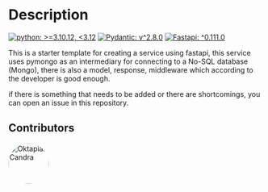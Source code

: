 # Description

[![python: >=3.10.12, <3.12](https://img.shields.io/badge/python-^3.10.12-333A73.svg?logo=python&style=for-the-badge&logoColor=ffffff)](https://www.python.org/downloads/release/python-3100/)
[![Pydantic: v^2.8.0](https://img.shields.io/badge/pydantic-v^2.8.0-e92063.svg?logo=pydantic&style=for-the-badge&logoColor=ffffff)](https://pydantic.dev)
[![Fastapi: ^0.111.0](https://img.shields.io/badge/fastapi-^0.111.0-009485.svg?logo=fastapi&style=for-the-badge&logoColor=ffffff)](https://fastapi.tiangolo.com/)

This is a starter template for creating a service using fastapi, this service uses pymongo as an intermediary for connecting to a No-SQL database (Mongo), there is also a model, response, middleware which according to the developer is good enough.

if there is something that needs to be added or there are shortcomings, you can open an issue in this repository.

## Contributors

[//]: contributor-faces

<a href="https://github.com/oktapiancaw"><img src="https://avatars.githubusercontent.com/u/48079010?v=4" title="Oktapian Candra" width="80" height="80" style="border-radius: 50%"></a>

[//]: contributor-faces
